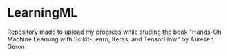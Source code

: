 # LearningML
Repository made to upload my progress while studing the book "Hands-On Machine Learning with Scikit-Learn, Keras, and TensorFlow" by Aurélien Geron
